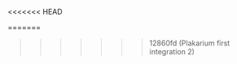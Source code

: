 <<<<<<< HEAD
<!-- dev-reload-1743668424 -->
=======
<!-- dev-reload-1743667234 -->
>>>>>>> 12860fd (Plakarium first integration 2)
